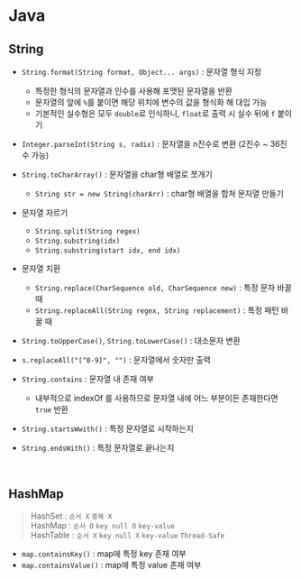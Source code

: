 # Java
## String
- `String.format(String format, Object... args)` : 문자열 형식 지정 
  - 특정한 형식의 문자열과 인수를 사용해 포맷된 문자열을 반환
  - 문자열의 앞에 `%`를 붙이면 해당 위치에 변수의 값을 형식화 해 대입 가능
  - 기본적인 실수형은 모두 `double`로 인식하니, `float`로 출력 시 실수 뒤에 `f` 붙이기 

- `Integer.parseInt(String s, radix)` : 문자열을 n진수로 변환  (2진수 ~ 36진수 가능)

- `String.toCharArray()` : 문자열을 char형 배열로 쪼개기
    - `String str = new String(charArr)` : char형 배열을 합쳐 문자열 만들기 

- 문자열 자르기
    - `String.split(String regex)`
    - `String.substring(idx)`
    - `String.substring(start idx, end idx)` 

- 문자열 치환
    - `String.replace(CharSequence old, CharSequence new)` : 특정 문자 바꿀 때
    - `String.replaceAll(String regex, String replacement)` : 특정 패턴 바꿀 때

- `String.toUpperCase()`, `String.toLowerCase()` : 대소문자 변환
- `s.replaceAll("[^0-9]", "")` : 문자열에서 숫자만 출력
- `String.contains` : 문자열 내 존재 여부
    - 내부적으로 indexOf 를 사용하므로 문자열 내에 어느 부분이든 존재한다면  `true` 반환
- `String.startsWwith()` : 특정 문자열로 시작하는지 
- `String.endsWith()` : 특정 문자열로 끝나는지

<br>

## HashMap
>HashSet : `순서 X`  `중복 X`  
>HashMap : `순서 O`  `key null O` `key-value`  
>HashTable : `순서 X` `key null X` `key-value` `Thread-Safe`

- `map.containsKey()` : map에 특정 key 존재 여부
- `map.containsValue()` : map에 특정 value 존재 여부